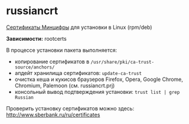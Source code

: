 # russiancrt
[Сертификаты Минцифры](https://www.gosuslugi.ru/crt) для установки в Linux (rpm/deb)

**Зависимости:** rootcerts
  

В процессе установки пакета выполняется:
+ копирование сертификатов в `/usr/share/pki/ca-trust-source/anchors/`
+ апдейт хранилища сертификатов: `update-ca-trust`
+ очистка кеша и кукисов браузеров Firefox, Opera, Google Chrome, Chromium, Palemoon (см. russiancrt.prj)
+ консольный вывод подтверждения установки: `trust list | grep Russian`

Проверить установку сертификатов можно здесь: http://www.sberbank.ru/ru/certificates
